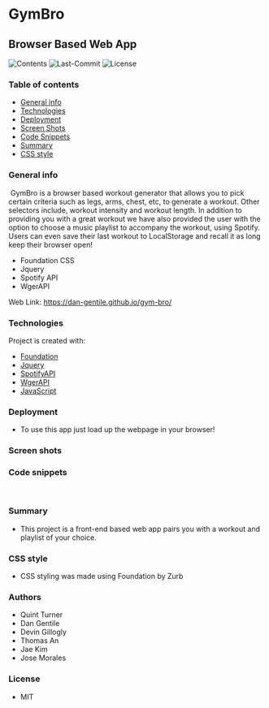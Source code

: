 # GymBro
## Browser Based Web App 

![Contents](https://img.shields.io/github/languages/top/dan-gentile/gym-bro)
![Last-Commit](https://img.shields.io/github/last-commit/dan-gentile/gym-bro)
![License](https://img.shields.io/github/license/dan-gentile/gym-bro)
​
### Table of contents
- [General info](#general-info)
- [Technologies](#Technologies)
- [Deployment](#Deployment)
- [Screen Shots](#Screen-shots)
- [Code Snippets](#Code-snippets)
- [Summary](#Summary)
- [CSS style](#CSS-style)


### General info
​
GymBro is a browser based workout generator that allows you to pick certain criteria such as legs, arms, chest, etc, to generate a workout. Other selectors include, workout intensity and workout length. In addition to providing you with a great workout we have also provided the user with the option to choose a music playlist to accompany the workout, using Spotify. Users can even save their last workout to LocalStorage and recall it as long keep their browser open! 

- Foundation CSS
- Jquery
- Spotify API
- WgerAPI
​

Web Link: <https://dan-gentile.github.io/gym-bro/>
​

### Technologies
Project is created with:
​
- [Foundation](https://get.foundation/)
- [Jquery](https://jquery.com/)
- [SpotifyAPI](https://developer.spotify.com/documentation/web-api/)
- [WgerAPI](https://wger.de/api/v2/exerciseinfo/?language=2&category=9&offset=30)
- [JavaScript](https://www.javascript.com/)

### Deployment
- To use this app just load up the webpage in your browser! 
​
### Screen shots

### Code snippets
​
### Summary
- This project is a front-end based web app pairs you with a workout and playlist of your choice.
​
### CSS style
- CSS styling was made using Foundation by Zurb
​
​
### Authors
- Quint Turner
- Dan Gentile
- Devin Gillogly
- Thomas An
- Jae Kim
- Jose Morales
​
### License
- MIT

​
​
​

